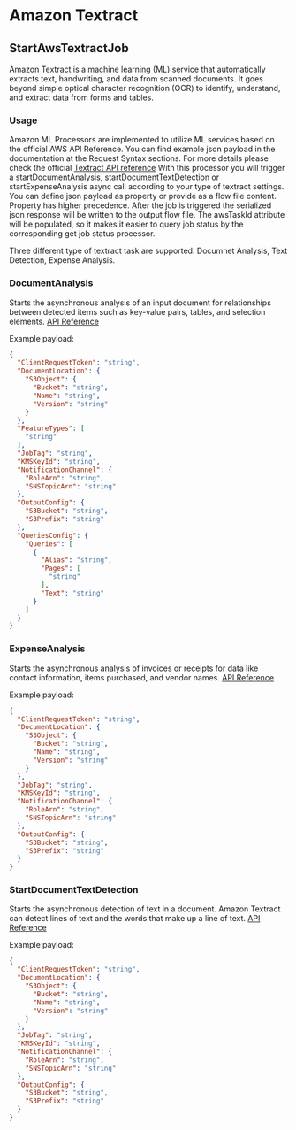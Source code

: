 <!--
  Licensed to the Apache Software Foundation (ASF) under one or more
  contributor license agreements.  See the NOTICE file distributed with
  this work for additional information regarding copyright ownership.
  The ASF licenses this file to You under the Apache License, Version 2.0
  (the "License"); you may not use this file except in compliance with
  the License.  You may obtain a copy of the License at
      http://www.apache.org/licenses/LICENSE-2.0
  Unless required by applicable law or agreed to in writing, software
  distributed under the License is distributed on an "AS IS" BASIS,
  WITHOUT WARRANTIES OR CONDITIONS OF ANY KIND, either express or implied.
  See the License for the specific language governing permissions and
  limitations under the License.
-->

# Amazon Textract

## StartAwsTextractJob

Amazon Textract is a machine learning (ML) service that automatically extracts text, handwriting, and data from scanned
documents. It goes beyond simple optical character recognition (OCR) to identify, understand, and extract data from
forms and tables.

### Usage

Amazon ML Processors are implemented to utilize ML services based on the official AWS API Reference. You can find
example json payload in the documentation at the Request Syntax sections. For more details please check the
official [Textract API reference](https://docs.aws.amazon.com/textract/latest/dg/API_Reference.html) With this processor
you will trigger a startDocumentAnalysis, startDocumentTextDetection or startExpenseAnalysis async call according to
your type of textract settings. You can define json payload as property or provide as a flow file content. Property has
higher precedence. After the job is triggered the serialized json response will be written to the output flow file. The
awsTaskId attribute will be populated, so it makes it easier to query job status by the corresponding get job status
processor.

Three different type of textract task are supported: Documnet Analysis, Text Detection, Expense Analysis.

### DocumentAnalysis

Starts the asynchronous analysis of an input document for relationships between detected items such as key-value pairs,
tables, and selection
elements. [API Reference](https://docs.aws.amazon.com/textract/latest/dg/API_StartDocumentAnalysis.html)

Example payload:

```json
{
  "ClientRequestToken": "string",
  "DocumentLocation": {
    "S3Object": {
      "Bucket": "string",
      "Name": "string",
      "Version": "string"
    }
  },
  "FeatureTypes": [
    "string"
  ],
  "JobTag": "string",
  "KMSKeyId": "string",
  "NotificationChannel": {
    "RoleArn": "string",
    "SNSTopicArn": "string"
  },
  "OutputConfig": {
    "S3Bucket": "string",
    "S3Prefix": "string"
  },
  "QueriesConfig": {
    "Queries": [
      {
        "Alias": "string",
        "Pages": [
          "string"
        ],
        "Text": "string"
      }
    ]
  }
}
```

### ExpenseAnalysis

Starts the asynchronous analysis of invoices or receipts for data like contact information, items purchased, and vendor
names. [API Reference](https://docs.aws.amazon.com/textract/latest/dg/API_StartExpenseAnalysis.html)

Example payload:

```json
{
  "ClientRequestToken": "string",
  "DocumentLocation": {
    "S3Object": {
      "Bucket": "string",
      "Name": "string",
      "Version": "string"
    }
  },
  "JobTag": "string",
  "KMSKeyId": "string",
  "NotificationChannel": {
    "RoleArn": "string",
    "SNSTopicArn": "string"
  },
  "OutputConfig": {
    "S3Bucket": "string",
    "S3Prefix": "string"
  }
}
```

### StartDocumentTextDetection

Starts the asynchronous detection of text in a document. Amazon Textract can detect lines of text and the words that
make up a line of
text. [API Reference](https://docs.aws.amazon.com/textract/latest/dg/API_StartDocumentTextDetection.html)

Example payload:

```json
{
  "ClientRequestToken": "string",
  "DocumentLocation": {
    "S3Object": {
      "Bucket": "string",
      "Name": "string",
      "Version": "string"
    }
  },
  "JobTag": "string",
  "KMSKeyId": "string",
  "NotificationChannel": {
    "RoleArn": "string",
    "SNSTopicArn": "string"
  },
  "OutputConfig": {
    "S3Bucket": "string",
    "S3Prefix": "string"
  }
}
```